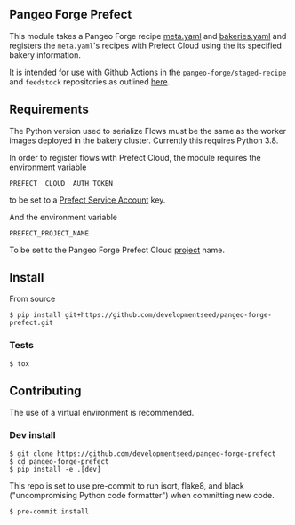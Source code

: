 ## Pangeo Forge Prefect
This module takes a Pangeo Forge recipe [meta.yaml](https://github.com/pangeo-forge/roadmap/blob/master/doc/adr/0002-use-meta-yaml-to-track-feedstock-metadata.md) and [bakeries.yaml](https://github.com/pangeo-forge/roadmap/blob/master/doc/adr/0004-use-yaml-file-for-bakery-database.md) and registers the `meta.yaml`'s recipes with Prefect Cloud using the its specified bakery information.

It is intended for use with Github Actions in the `pangeo-forge/staged-recipe` and `feedstock` repositories as outlined [here](https://github.com/pangeo-forge/roadmap/blob/master/doc/adr/0001-github-workflows.md).

## Requirements
The Python version used to serialize Flows must be the same as the worker images deployed in the bakery cluster.  Currently this requires Python 3.8.

In order to register flows with Prefect Cloud, the module requires the environment variable
```
PREFECT__CLOUD__AUTH_TOKEN
```
to be set to a [Prefect Service Account](https://docs.prefect.io/orchestration/concepts/tokens.html#service-account) key.

And the environment variable
```
PREFECT_PROJECT_NAME
```
To be set to the Pangeo Forge Prefect Cloud [project](https://docs.prefect.io/orchestration/concepts/projects.html#projects) name.


## Install
From source
```
$ pip install git+https://github.com/developmentseed/pangeo-forge-prefect.git
```

### Tests
```
$ tox
```

## Contributing
The use of a virtual environment is recommended.

### Dev install
```
$ git clone https://github.com/developmentseed/pangeo-forge-prefect
$ cd pangeo-forge-prefect
$ pip install -e .[dev]
```

This repo is set to use pre-commit to run isort, flake8, and black ("uncompromising Python code formatter") when committing new code.
```
$ pre-commit install
```
